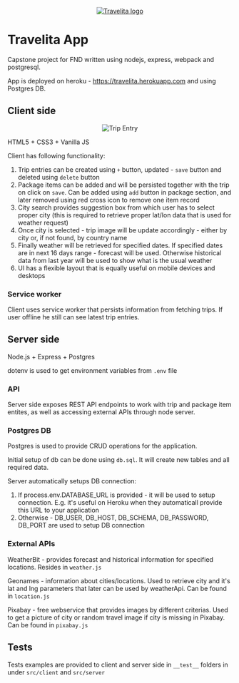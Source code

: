 <p align="center">
  <a href="https://travelita.herokuapp.com/"><img src="https://user-images.githubusercontent.com/203106/82113206-f7e53300-975c-11ea-9edf-bb9238715d29.png" alt="Travelita logo"/></a>
</p>

# Travelita App

Capstone project for FND written using nodejs, express, webpack and postgresql.

App is deployed on heroku - https://travelita.herokuapp.com and using Postgres DB.


## Client side

<p align="center">
  <img src="https://user-images.githubusercontent.com/203106/82126123-4ae9d500-97b3-11ea-8ad7-d9ca43300dfc.png" alt="Trip Entry"/>

HTML5 + CSS3 + Vanilla JS

Client has following functionality:
1. Trip entries can be created using `+` button, updated - `save` button and deleted using `delete` button
2. Package items can be added and will be persisted together with the trip on click on `save`. Can be added using `add` button in package section, and later removed using red cross icon to remove one item record
3. City search provides suggestion box from which user has to select proper city (this is required to retrieve proper lat/lon data that is used for weather request)
4. Once city is selected - trip image will be update accordingly - either by city or, if not found, by country name
5. Finally weather will be retrieved for specified dates. If specified dates are in next 16 days range - forecast will be used. Otherwise historical data from last year will be used to show what is the usual weather
6. UI has a flexible layout that is equally useful on mobile devices and desktops

### Service worker

Client uses service worker that persists information from fetching trips. If user offline he still can see latest trip entries.

## Server side

Node.js + Express + Postgres

dotenv is used to get environment variables from `.env` file

### API

Server side exposes REST API endpoints to work with trip and package item entites, as well as accessing external APIs through node server.

### Postgres DB

Postgres is used to provide CRUD operations for the application. 

Initial setup of db can be done using `db.sql`. It will create new tables and all required data.

Server automatically setups DB connection:
1. If process.env.DATABASE_URL is provided - it will be used to setup connection. E.g. it's useful on Heroku when they automaticall provide this URL to your application 
2. Otherwise - DB_USER, DB_HOST, DB_SCHEMA, DB_PASSWORD, DB_PORT are used to setup DB connection

### External APIs

WeatherBit - provides forecast and historical information for specified locations. Resides in `weather.js`

Geonames - information about cities/locations. Used to retrieve city and it's lat and lng parameters that later can be used by weatherApi. Can be found in `location.js`

Pixabay - free webservice that provides images by different criterias. Used to get a picture of city or random travel image if city is missing in Pixabay. Can be found in `pixabay.js`

## Tests

Tests examples are provided to client and server side in `__test__` folders in under `src/client` and `src/server`

